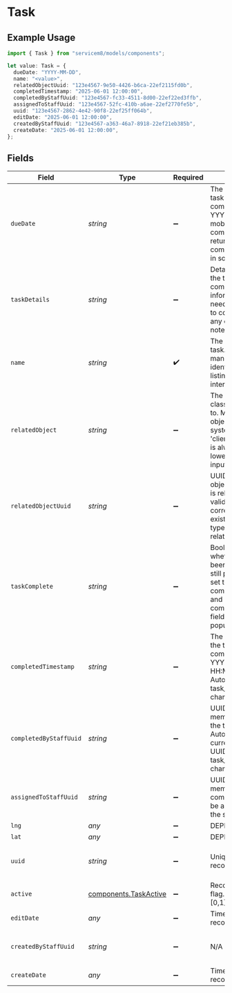 # Task

## Example Usage

```typescript
import { Task } from "servicem8/models/components";

let value: Task = {
  dueDate: "YYYY-MM-DD",
  name: "<value>",
  relatedObjectUuid: "123e4567-9e50-4426-b6ca-22ef2115fd0b",
  completedTimestamp: "2025-06-01 12:00:00",
  completedByStaffUuid: "123e4567-fc33-4511-8d00-22ef22ed3ffb",
  assignedToStaffUuid: "123e4567-52fc-410b-a6ae-22ef2770fe5b",
  uuid: "123e4567-2862-4e42-90f8-22ef25ff064b",
  editDate: "2025-06-01 12:00:00",
  createdByStaffUuid: "123e4567-a363-46a7-8918-22ef21eb385b",
  createDate: "2025-06-01 12:00:00",
};
```

## Fields

| Field                                                                                                                                                                                                  | Type                                                                                                                                                                                                   | Required                                                                                                                                                                                               | Description                                                                                                                                                                                            | Example                                                                                                                                                                                                |
| ------------------------------------------------------------------------------------------------------------------------------------------------------------------------------------------------------ | ------------------------------------------------------------------------------------------------------------------------------------------------------------------------------------------------------ | ------------------------------------------------------------------------------------------------------------------------------------------------------------------------------------------------------ | ------------------------------------------------------------------------------------------------------------------------------------------------------------------------------------------------------ | ------------------------------------------------------------------------------------------------------------------------------------------------------------------------------------------------------ |
| `dueDate`                                                                                                                                                                                              | *string*                                                                                                                                                                                               | :heavy_minus_sign:                                                                                                                                                                                     | The date by which the task should be completed. Format is YYYY-MM-DD. For mobile app compatibility, may be returned with time component (HHMMSS) in some contexts.                                     | YYYY-MM-DD                                                                                                                                                                                             |
| `taskDetails`                                                                                                                                                                                          | *string*                                                                                                                                                                                               | :heavy_minus_sign:                                                                                                                                                                                     | Detailed description of the task. Contains more comprehensive information about what needs to be done, how to complete the task, or any other relevant notes.                                          |                                                                                                                                                                                                        |
| `name`                                                                                                                                                                                                 | *string*                                                                                                                                                                                               | :heavy_check_mark:                                                                                                                                                                                     | The name or title of the task. This field is mandatory and used to identify the task in listings and the user interface.                                                                               |                                                                                                                                                                                                        |
| `relatedObject`                                                                                                                                                                                        | *string*                                                                                                                                                                                               | :heavy_minus_sign:                                                                                                                                                                                     | The name of the object class this task is related to. Must be a valid object class name in the system (e.g., 'job', 'client', etc.). The value is always stored as lowercase regardless of input case. |                                                                                                                                                                                                        |
| `relatedObjectUuid`                                                                                                                                                                                    | *string*                                                                                                                                                                                               | :heavy_minus_sign:                                                                                                                                                                                     | UUID of the specific object instance this task is related to. Must be a valid UUID corresponding to an existing object of the type specified in related_object.                                        | 123e4567-9e50-4426-b6ca-22ef2115fd0b                                                                                                                                                                   |
| `taskComplete`                                                                                                                                                                                         | *string*                                                                                                                                                                                               | :heavy_minus_sign:                                                                                                                                                                                     | Boolean flag indicating whether the task has been completed (1) or is still pending (0). When set to 1, the completed_timestamp and completed_by_staff_uuid fields are automatically populated.        |                                                                                                                                                                                                        |
| `completedTimestamp`                                                                                                                                                                                   | *string*                                                                                                                                                                                               | :heavy_minus_sign:                                                                                                                                                                                     | The date and time when the task was marked as complete. Format is YYYY-MM-DD HH:MM:SS. Automatically set when task_complete is changed to 1.                                                           | 2025-06-01 12:00:00                                                                                                                                                                                    |
| `completedByStaffUuid`                                                                                                                                                                                 | *string*                                                                                                                                                                                               | :heavy_minus_sign:                                                                                                                                                                                     | UUID of the staff member who marked the task as complete. Automatically set to the current staff member's UUID when task_complete is changed to 1.                                                     | 123e4567-fc33-4511-8d00-22ef22ed3ffb                                                                                                                                                                   |
| `assignedToStaffUuid`                                                                                                                                                                                  | *string*                                                                                                                                                                                               | :heavy_minus_sign:                                                                                                                                                                                     | UUID of the staff member assigned to complete this task. Must be a valid staff UUID in the system.                                                                                                     | 123e4567-52fc-410b-a6ae-22ef2770fe5b                                                                                                                                                                   |
| `lng`                                                                                                                                                                                                  | *any*                                                                                                                                                                                                  | :heavy_minus_sign:                                                                                                                                                                                     | DEPRECATED                                                                                                                                                                                             |                                                                                                                                                                                                        |
| `lat`                                                                                                                                                                                                  | *any*                                                                                                                                                                                                  | :heavy_minus_sign:                                                                                                                                                                                     | DEPRECATED                                                                                                                                                                                             |                                                                                                                                                                                                        |
| `uuid`                                                                                                                                                                                                 | *string*                                                                                                                                                                                               | :heavy_minus_sign:                                                                                                                                                                                     | Unique identifier for this record                                                                                                                                                                      | 123e4567-2862-4e42-90f8-22ef25ff064b                                                                                                                                                                   |
| `active`                                                                                                                                                                                               | [components.TaskActive](../../models/components/taskactive.md)                                                                                                                                         | :heavy_minus_sign:                                                                                                                                                                                     | Record active/deleted flag.  Valid values are [0,1]                                                                                                                                                    |                                                                                                                                                                                                        |
| `editDate`                                                                                                                                                                                             | *any*                                                                                                                                                                                                  | :heavy_minus_sign:                                                                                                                                                                                     | Timestamp at which record was last modified                                                                                                                                                            | 2025-06-01 12:00:00                                                                                                                                                                                    |
| `createdByStaffUuid`                                                                                                                                                                                   | *string*                                                                                                                                                                                               | :heavy_minus_sign:                                                                                                                                                                                     | N/A                                                                                                                                                                                                    | 123e4567-a363-46a7-8918-22ef21eb385b                                                                                                                                                                   |
| `createDate`                                                                                                                                                                                           | *any*                                                                                                                                                                                                  | :heavy_minus_sign:                                                                                                                                                                                     | Timestamp at which record was last modified                                                                                                                                                            | 2025-06-01 12:00:00                                                                                                                                                                                    |